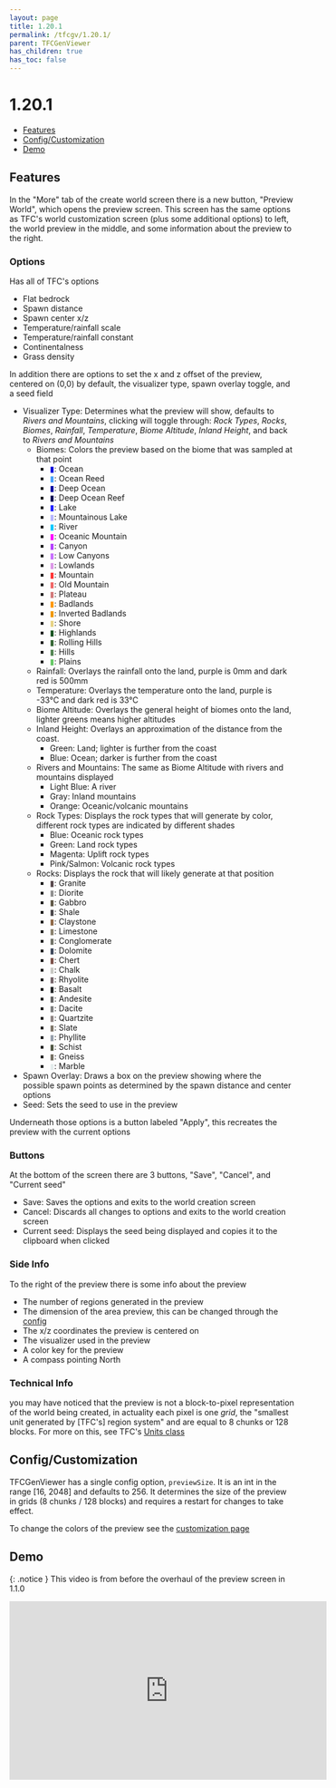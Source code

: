 ```yaml
---
layout: page
title: 1.20.1
permalink: /tfcgv/1.20.1/
parent: TFCGenViewer
has_children: true
has_toc: false
---
```


# 1.20.1

- [Features](#features)
- [Config/Customization](#configcustomization)
- [Demo](#demo)

## Features

In the "More" tab of the create world screen there is a new button, "Preview World", which opens the preview screen. This screen has the same options as TFC's world customization screen (plus some additional options) to left, the world preview in the middle, and some information about the preview to the right.

### Options

Has all of TFC's options

- Flat bedrock
- Spawn distance
- Spawn center x/z
- Temperature/rainfall scale
- Temperature/rainfall constant
- Continentalness
- Grass density

In addition there are options to set the x and z offset of the preview, centered on (0,0) by default, the visualizer type, spawn overlay toggle, and a seed field

- Visualizer Type: Determines what the preview will show, defaults to *Rivers and Mountains*, clicking will toggle through: *Rock Types*, *Rocks*, *Biomes*, *Rainfall*, *Temperature*, *Biome Altitude*, *Inland Height*, and back to *Rivers and Mountains*
    - Biomes: Colors the preview based on the biome that was sampled at that point
        - <a style="color:#0000dc;">▮</a>: Ocean
        - <a style="color:#46a0fa;">▮</a>: Ocean Reed
        - <a style="color:#0000a0;">▮</a>: Deep Ocean
        - <a style="color:#000050;">▮</a>: Deep Ocean Reef
        - <a style="color:#1e1eff;">▮</a>: Lake
        - <a style="color:#b4b4ff;">▮</a>: Mountainous Lake
        - <a style="color:#00c8ff;">▮</a>: River
        - <a style="color:#ff00ff;">▮</a>: Oceanic Mountain
        - <a style="color:#b43cff;">▮</a>: Canyon
        - <a style="color:#c86eff;">▮</a>: Low Canyons
        - <a style="color:#dc96e6;">▮</a>: Lowlands
        - <a style="color:#ff3232;">▮</a>: Mountain
        - <a style="color:#f06464;">▮</a>: Old Mountain
        - <a style="color:#d27878;">▮</a>: Plateau
        - <a style="color:#ff9600;">▮</a>: Badlands
        - <a style="color:#f09600;">▮</a>: Inverted Badlands
        - <a style="color:#e6d282;">▮</a>: Shore
        - <a style="color:#14501e;">▮</a>: Highlands
        - <a style="color:#326432;">▮</a>: Rolling Hills
        - <a style="color:#508250;">▮</a>: Hills
        - <a style="color:#64c864;">▮</a>: Plains
    - Rainfall: Overlays the rainfall onto the land, purple is 0mm and dark red is 500mm
    - Temperature: Overlays the temperature onto the land, purple is -33°C and dark red is 33°C
    - Biome Altitude: Overlays the general height of biomes onto the land, lighter greens means higher altitudes
    - Inland Height: Overlays an approximation of the distance from the coast.
        - Green: Land; lighter is further from the coast
        - Blue: Ocean; darker is further from the coast
    - Rivers and Mountains: The same as Biome Altitude with rivers and mountains displayed
        - Light Blue: A river
        - Gray: Inland mountains
        - Orange: Oceanic/volcanic mountains
    - Rock Types: Displays the rock types that will generate by color, different rock types are indicated by different shades
        - Blue: Oceanic rock types
        - Green: Land rock types
        - Magenta: Uplift rock types
        - Pink/Salmon: Volcanic rock types
    - Rocks: Displays the rock that will likely generate at that position
        - <a style="color:#55464A;">▮</a>: Granite
        - <a style="color:#8e8e8e;">▮</a>: Diorite
        - <a style="color:#5d5544;">▮</a>: Gabbro
        - <a style="color:#464346;">▮</a>: Shale
        - <a style="color:#8d6644;">▮</a>: Claystone
        - <a style="color:#887f6b;">▮</a>: Limestone
        - <a style="color:#6f7165;">▮</a>: Conglomerate
        - <a style="color:#3c4659;">▮</a>: Dolomite
        - <a style="color:#7a4e46;">▮</a>: Chert
        - <a style="color:#c7c7c1;">▮</a>: Chalk
        - <a style="color:#736267;">▮</a>: Rhyolite
        - <a style="color:#1d2021;">▮</a>: Basalt
        - <a style="color:#606060;">▮</a>: Andesite
        - <a style="color:#7a7b7b;">▮</a>: Dacite
        - <a style="color:#8c8180;">▮</a>: Quartzite
        - <a style="color:#7d7467;">▮</a>: Slate
        - <a style="color:#949da9;">▮</a>: Phyllite
        - <a style="color:#4d5441;">▮</a>: Schist
        - <a style="color:#736d60;">▮</a>: Gneiss
        - <a style="color:#e3ebeb;">▮</a>: Marble
- Spawn Overlay: Draws a box on the preview showing where the possible spawn points as determined by the spawn distance and center options
- Seed: Sets the seed to use in the preview

Underneath those options is a button labeled "Apply", this recreates the preview with the current options

### Buttons

At the bottom of the screen there are 3 buttons, "Save", "Cancel", and "Current seed"

- Save: Saves the options and exits to the world creation screen
- Cancel: Discards all changes to options and exits to the world creation screen
- Current seed: Displays the seed being displayed and copies it to the clipboard when clicked

### Side Info

To the right of the preview there is some info about the preview

- The number of regions generated in the preview
- The dimension of the area preview, this can be changed through the [config](#configcustomization)
- The x/z coordinates the preview is centered on
- The visualizer used in the preview
- A color key for the preview
- A compass pointing North

### Technical Info

you may have noticed that the preview is not a block-to-pixel representation of the world being created, in actuality each pixel is one *grid*, the "smallest unit generated by [TFC's] region system" and are equal to 8 chunks or 128 blocks. For more on this, see TFC's [Units class](https://github.com/TerraFirmaCraft/TerraFirmaCraft/blob/1.20.x/src/main/java/net/dries007/tfc/world/region/Units.java)

## Config/Customization

TFCGenViewer has a single config option, `previewSize`. It is an int in the range [16, 2048] and defaults to 256. It determines the size of the preview in grids (8 chunks / 128 blocks) and requires a restart for changes to take effect.

To change the colors of the preview see the [customization page](customization/)

## Demo

{: .notice }
This video is from before the overhaul of the preview screen in 1.1.0

<iframe width="560" height="315" src="https://www.youtube.com/embed/jfreS69Sb-Q?si=SjwpFwlBY_dKuwzF" title="YouTube video player" frameborder="0" allow="accelerometer; autoplay; clipboard-write; encrypted-media; gyroscope; picture-in-picture; web-share" referrerpolicy="strict-origin-when-cross-origin" allowfullscreen></iframe>
